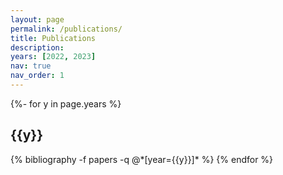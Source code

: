 ```yaml
---
layout: page
permalink: /publications/
title: Publications
description: 
years: [2022, 2023]
nav: true
nav_order: 1
---
```


<!---<p><font size="6" color="#8a2be2">presentations in international conference</font></p>

<p><font size="6" color="#8a2be2">domestic conferences (non-reviewed)</font></p>
1. Abe, K. and Phung-Duc, T., “A diffusion limit of cognitive wireless networks with sensing time of secondary users,” Proceedings of the Queueing Symposium: Stochastic Models and their Applications, pp. 71--80, January 19-21, 2022, online.


2. Abe, K. and Phung-Duc, “Asymptotic analysis of modefied Erlang B model considering interruptions,” Abstracts of The 2022 Fall National Conference of Operations Research Society of Japan, Niigata, Japan, 12-13 September 2022. (in Japanese).


<p><font size="6" color="#8a2be2">Refereed Papers in Proceedings of International Conferences</font></p>
1. Abe, K. and Phung-Duc, T., “Asymptotic analysis of modified Erlang-B system with sensing time and stochastic loss of secondary users,” to be presented and published in the Proceedings of Valuetools 2022.--->

<!-- _pages/publications.md -->
<div class="publications">

{%- for y in page.years %}
  <h2 class="year">{{y}}</h2>
  {% bibliography -f papers -q @*[year={{y}}]* %}
{% endfor %}

</div>
